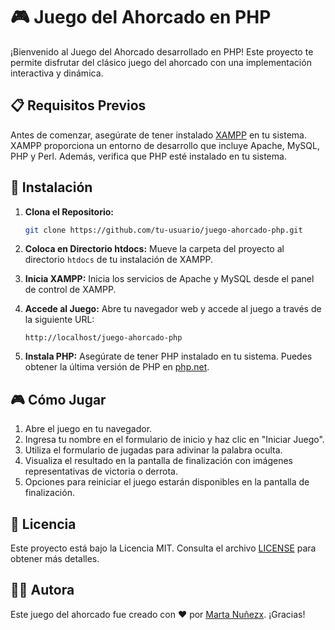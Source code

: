 # 🎮 Juego del Ahorcado en PHP

¡Bienvenido al Juego del Ahorcado desarrollado en PHP! Este proyecto te permite disfrutar del clásico juego del ahorcado con una implementación interactiva y dinámica.

## 📋 Requisitos Previos

Antes de comenzar, asegúrate de tener instalado [XAMPP](https://www.apachefriends.org/index.html) en tu sistema. XAMPP proporciona un entorno de desarrollo que incluye Apache, MySQL, PHP y Perl. Además, verifica que PHP esté instalado en tu sistema.

## 🚀 Instalación

1. **Clona el Repositorio:**
   ```bash
   git clone https://github.com/tu-usuario/juego-ahorcado-php.git
   ```

2. **Coloca en Directorio htdocs:**
   Mueve la carpeta del proyecto al directorio `htdocs` de tu instalación de XAMPP.

3. **Inicia XAMPP:**
   Inicia los servicios de Apache y MySQL desde el panel de control de XAMPP.

4. **Accede al Juego:**
   Abre tu navegador web y accede al juego a través de la siguiente URL:
   ```
   http://localhost/juego-ahorcado-php
   ```

5. **Instala PHP:**
   Asegúrate de tener PHP instalado en tu sistema. Puedes obtener la última versión de PHP en [php.net](https://www.php.net/).

## 🎮 Cómo Jugar

1. Abre el juego en tu navegador.
2. Ingresa tu nombre en el formulario de inicio y haz clic en "Iniciar Juego".
3. Utiliza el formulario de jugadas para adivinar la palabra oculta.
4. Visualiza el resultado en la pantalla de finalización con imágenes representativas de victoria o derrota.
5. Opciones para reiniciar el juego estarán disponibles en la pantalla de finalización.

## 📄 Licencia

Este proyecto está bajo la Licencia MIT. Consulta el archivo [LICENSE](LICENSE) para obtener más detalles.

## 👩‍💻 Autora

Este juego del ahorcado fue creado con ❤️ por <a href="https://github.com/martanuan" target="_blank">Marta Nuñezx</a>. ¡Gracias!
